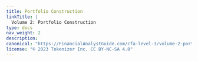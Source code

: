 ```yaml
---
title: Portfolio Construction
linkTitle: |
  Volume 2: Portfolio Construction
type: docs
nav_weight: 2
description: 
canonical: "https://FinancialAnalystGuide.com/cfa-level-3/volume-2-portfolio-construction/"
license: "© 2023 Tokenizer Inc. CC BY-NC-SA 4.0"
---
```


